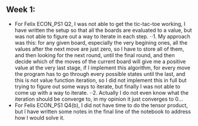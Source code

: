 ## Week 1:
- For Felix ECON_PS1 Q2, I was not able to get the tic-tac-toe working, I have written the setup so that all the boards are evaluated to a value, but was not able to figure out a way to iterate in each step.
⋅⋅1. My approach was this: for any given board, especially the very begining ones, all the values after the next move are just zero, so I have to store all of them, and then looking for the next round, until the final round, and then decide which of the moves of the current board will give me a positive value at the very last stage, if I implement this algorithm, for every move the program has to go through every possible states until the last, and this is not value function iteration, so I did not implement this in full but trying to figure out some ways to iterate, but finally I was not able to come up with a way to iterate.
⋅⋅2. Actually I do not even know what the iteration should be converge to, in my opinion it just converges to 0...
- For Felis ECON_PS1 Q4(b), I did not have time to do the tensor product, but I have written some notes in the final line of the notebook to address how I would solve it.
